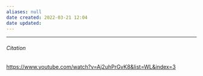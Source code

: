 ```yaml
---
aliases: null
date created: 2022-03-21 12:04
date updated:
---
```


---

###### Citation

https://www.youtube.com/watch?v=Aj2uhPrGvK8&list=WL&index=3